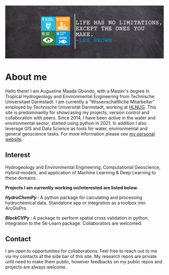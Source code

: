 ![](https://github.com/Madaar49/Madaar49/blob/main/Logo_header.png)

<p align="center">
  
# About me

Hello there! I am Augustine Maada Gbondo, with a Master's degree in Tropical Hydrogeology and Environmental Engineering from Technische Universitaet Darmstadt. I am currently a “Wissenschaftliche Mitarbeiter” employed by Technische Universität Darmstadt, working at [HLNUG](https://www.hlnug.de). This site is predominantly for showcasing my projects, version control and collaboration with peers. Since 2014, I have been active in the water and environmental sector, started using python in 2021. In addition I also leverage GIS and Data Science as tools for water, environmental and general geoscience tasks. For more information please see [my personal website](https://gbondo-am.github.io). 
  
## Interest
Hydrogeology and Environmental Engineering, Computational Geoscience, Hybrid-models, and application of Machine Learning & Deep Learning to these domains.

**Projects I am currently working on/interested are listed below.**

***HydroChemPy :*** A python package for calculating and processing hydrochemical data. Standalone app or integration as a toolbox into ArcGisPro

***BlockCVPy :*** A package to perform spatial cross validation in python. Integration to the Sk-Learn package. Collaborators are welcomed.

## Contact
I am open to opportunities for collaborations. Feel free to reach out to me via my contacts at the side bar of this site. My research repos are private until need to make them public, however feedbacks on my public repos and projects are always welcome.

<!--
**Madaar49/Madaar49** is a ✨ _special_ ✨ repository because its `README.md` (this file) appears on your GitHub profile.
Here are some ideas to get you started:

-->
